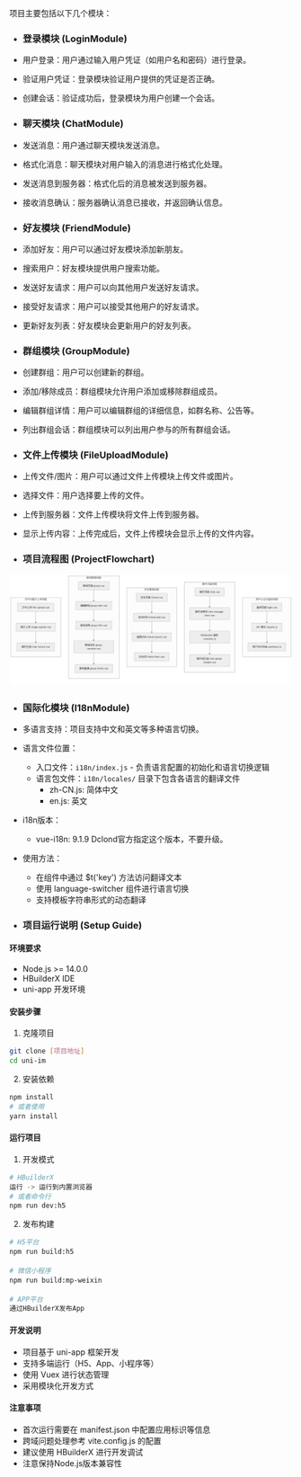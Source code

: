 项目主要包括以下几个模块：

- ### 登录模块 (LoginModule)

- 用户登录：用户通过输入用户凭证（如用户名和密码）进行登录。
- 验证用户凭证：登录模块验证用户提供的凭证是否正确。
- 创建会话：验证成功后，登录模块为用户创建一个会话。


- ### 聊天模块 (ChatModule)

- 发送消息：用户通过聊天模块发送消息。
- 格式化消息：聊天模块对用户输入的消息进行格式化处理。
- 发送消息到服务器：格式化后的消息被发送到服务器。
- 接收消息确认：服务器确认消息已接收，并返回确认信息。


- ### 好友模块 (FriendModule)

- 添加好友：用户可以通过好友模块添加新朋友。
- 搜索用户：好友模块提供用户搜索功能。
- 发送好友请求：用户可以向其他用户发送好友请求。
- 接受好友请求：用户可以接受其他用户的好友请求。
- 更新好友列表：好友模块会更新用户的好友列表。


- ### 群组模块 (GroupModule)

- 创建群组：用户可以创建新的群组。
- 添加/移除成员：群组模块允许用户添加或移除群组成员。
- 编辑群组详情：用户可以编辑群组的详细信息，如群名称、公告等。
- 列出群组会话：群组模块可以列出用户参与的所有群组会话。


- ### 文件上传模块 (FileUploadModule)

- 上传文件/图片：用户可以通过文件上传模块上传文件或图片。
- 选择文件：用户选择要上传的文件。
- 上传到服务器：文件上传模块将文件上传到服务器。
- 显示上传内容：上传完成后，文件上传模块会显示上传的文件内容。


- ### 项目流程图 (ProjectFlowchart)
![项目流程图](docs/img/uni_im_项目流程图.png)


- ### 国际化模块 (I18nModule)

- 多语言支持：项目支持中文和英文等多种语言切换。
- 语言文件位置：
  - 入口文件：`i18n/index.js` - 负责语言配置的初始化和语言切换逻辑
  - 语言包文件：`i18n/locales/` 目录下包含各语言的翻译文件
    - zh-CN.js: 简体中文
    - en.js: 英文
- i18n版本：
  - vue-i18n: 9.1.9 Dclond官方指定这个版本，不要升级。
- 使用方法：
  - 在组件中通过 $t('key') 方法访问翻译文本
  - 使用 language-switcher 组件进行语言切换
  - 支持模板字符串形式的动态翻译

- ### 项目运行说明 (Setup Guide)

#### 环境要求
- Node.js >= 14.0.0
- HBuilderX IDE
- uni-app 开发环境

#### 安装步骤
1. 克隆项目
```bash
git clone [项目地址]
cd uni-im
```

2. 安装依赖
```bash
npm install
# 或者使用
yarn install
```

#### 运行项目
1. 开发模式
```bash
# HBuilderX
运行 -> 运行到内置浏览器
# 或者命令行
npm run dev:h5
```

2. 发布构建
```bash
# H5平台
npm run build:h5

# 微信小程序
npm run build:mp-weixin

# APP平台
通过HBuilderX发布App
```

#### 开发说明
- 项目基于 uni-app 框架开发
- 支持多端运行（H5、App、小程序等）
- 使用 Vuex 进行状态管理
- 采用模块化开发方式

#### 注意事项
- 首次运行需要在 manifest.json 中配置应用标识等信息
- 跨域问题处理参考 vite.config.js 的配置
- 建议使用 HBuilderX 进行开发调试
- 注意保持Node.js版本兼容性